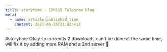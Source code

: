 ```yaml
---
title: storytime - EDM115 Telegram blog
meta:
  - name: article:published_time
    content: 2021-06-15T21:02:41Z
---
```


#storytime Okay so currently 2 downloads can't be done at the same time, will fix it by adding more RAM and a 2nd server :slightly_smiling_face:
